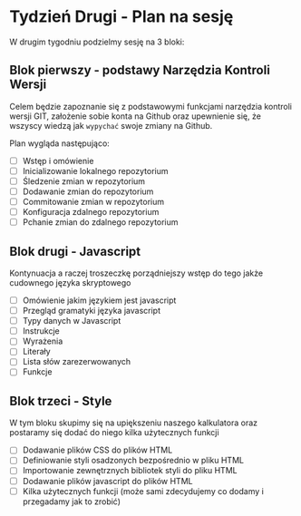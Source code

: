 # Tydzień Drugi - Plan na sesję

W drugim tygodniu podzielmy sesję na 3 bloki:

## Blok pierwszy - podstawy Narzędzia Kontroli Wersji
Celem będzie zapoznanie się z podstawowymi funkcjami narzędzia kontroli wersji GIT, założenie sobie konta na Github oraz upewnienie się, że wszyscy wiedzą jak `wypychać` swoje zmiany na Github.

Plan wygląda następująco:
* [ ] Wstęp i omówienie
* [ ] Inicializowanie lokalnego repozytorium
* [ ] Śledzenie zmian w repozytorium
* [ ] Dodawanie zmian do repozytorium
* [ ] Commitowanie zmian w repozytorium
* [ ] Konfiguracja zdalnego repozytorium
* [ ] Pchanie zmian do zdalnego repozytorium

## Blok drugi - Javascript
Kontynuacja a raczej troszeczkę porządniejszy wstęp do tego jakże cudownego języka skryptowego

* [ ] Omówienie jakim językiem jest javascript
* [ ] Przegląd gramatyki języka javascript
* [ ] Typy danych w Javascript
* [ ] Instrukcje
* [ ] Wyrażenia
* [ ] Literały
* [ ] Lista słów zarezerwowanych
* [ ] Funkcje

## Blok trzeci - Style
W tym bloku skupimy się na upiększeniu naszego kalkulatora oraz postaramy się dodać do niego kilka użytecznych funkcji

* [ ] Dodawanie plików CSS do plików HTML
* [ ] Definiowanie styli osadzonych bezpośrednio w pliku HTML
* [ ] Importowanie zewnętrznych bibliotek styli do pliku HTML
* [ ] Dodawanie plików javascript do plików HTML
* [ ] Kilka użytecznych funkcji (może sami zdecydujemy co dodamy i przegadamy jak to zrobić)
